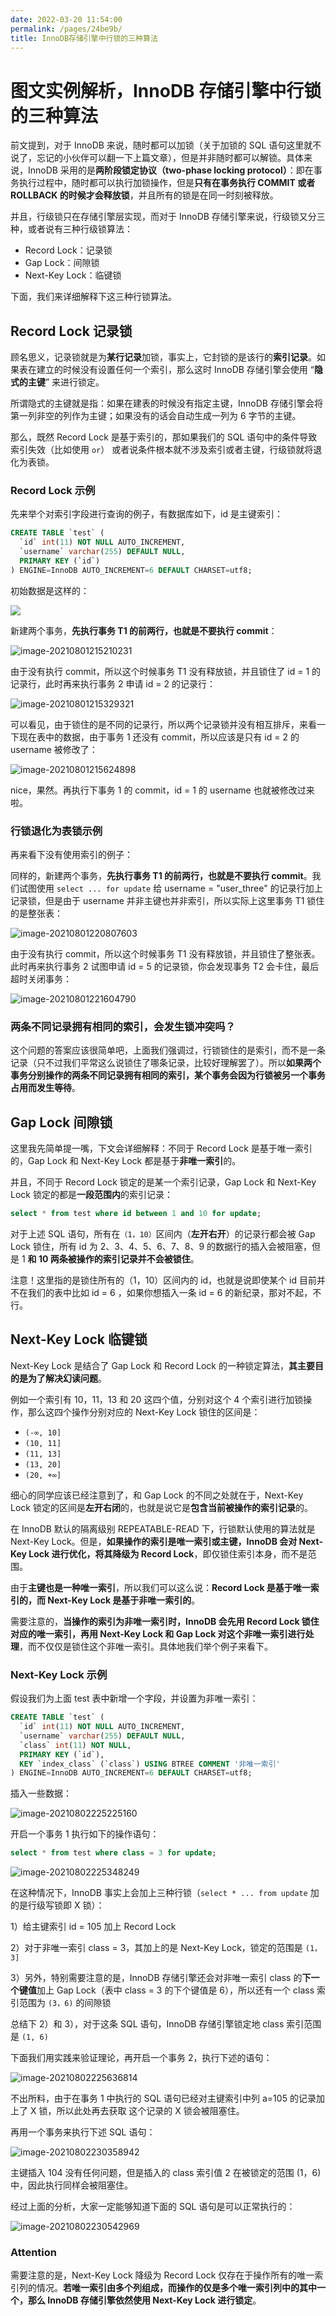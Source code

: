 ```yaml
---
date: 2022-03-20 11:54:00
permalink: /pages/24be9b/
title: InnoDB存储引擎中行锁的三种算法
---
```

# 图文实例解析，InnoDB 存储引擎中行锁的三种算法

前文提到，对于 InnoDB 来说，随时都可以加锁（关于加锁的 SQL 语句这里就不说了，忘记的小伙伴可以翻一下上篇文章），但是并非随时都可以解锁。具体来说，InnoDB 采用的是**两阶段锁定协议（two-phase locking protocol）**：即在事务执行过程中，随时都可以执行加锁操作，但是**只有在事务执行 COMMIT 或者 ROLLBACK 的时候才会释放锁**，并且所有的锁是在同一时刻被释放。

并且，行级锁只在存储引擎层实现，而对于 InnoDB 存储引擎来说，行级锁又分三种，或者说有三种行级锁算法：

- Record Lock：记录锁
- Gap Lock：间隙锁
- Next-Key Lock：临键锁

下面，我们来详细解释下这三种行锁算法。

## Record Lock 记录锁

顾名思义，记录锁就是为**某行记录**加锁，事实上，它封锁的是该行的**索引记录**。如果表在建立的时候没有设置任何一个索引，那么这时 InnoDB 存储引擎会使用 “**隐式的主键**” 来进行锁定。

所谓隐式的主键就是指：如果在建表的时候没有指定主键，InnoDB 存储引擎会将第一列非空的列作为主键；如果没有的话会自动生成一列为 6 字节的主键。

那么，既然 Record Lock 是基于索引的，那如果我们的 SQL 语句中的条件导致索引失效（比如使用 `or`） 或者说条件根本就不涉及索引或者主键，行级锁就将退化为表锁。

### Record Lock 示例

先来举个对索引字段进行查询的例子，有数据库如下，id 是主键索引：

```sql
CREATE TABLE `test` (
  `id` int(11) NOT NULL AUTO_INCREMENT,
  `username` varchar(255) DEFAULT NULL,
  PRIMARY KEY (`id`)
) ENGINE=InnoDB AUTO_INCREMENT=6 DEFAULT CHARSET=utf8;
```

初始数据是这样的：

![](https://cs-wiki.oss-cn-shanghai.aliyuncs.com/img/20210801214057.png)

新建两个事务，**先执行事务 T1 的前两行，也就是不要执行 commit**：

![image-20210801215210231](https://cs-wiki.oss-cn-shanghai.aliyuncs.com/img/20210801215210.png)

由于没有执行 commit，所以这个时候事务 T1 没有释放锁，并且锁住了 id = 1 的记录行，此时再来执行事务 2 申请 id = 2 的记录行：

![image-20210801215329321](https://cs-wiki.oss-cn-shanghai.aliyuncs.com/img/20210801215329.png)

可以看见，由于锁住的是不同的记录行，所以两个记录锁并没有相互排斥，来看一下现在表中的数据，由于事务 1 还没有 commit，所以应该是只有 id = 2 的 username 被修改了：

![image-20210801215624898](https://cs-wiki.oss-cn-shanghai.aliyuncs.com/img/20210801215624.png)

nice，果然。再执行下事务 1 的 commit，id = 1 的 username 也就被修改过来啦。

### 行锁退化为表锁示例

再来看下没有使用索引的例子：

同样的，新建两个事务，**先执行事务 T1 的前两行，也就是不要执行 commit**。我们试图使用 `select ... for update` 给 username = "user_three" 的记录行加上记录锁，但是由于 username 并非主键也并非索引，所以实际上这里事务 T1 锁住的是整张表：

![image-20210801220807603](https://cs-wiki.oss-cn-shanghai.aliyuncs.com/img/20210801220807.png)

由于没有执行 commit，所以这个时候事务 T1 没有释放锁，并且锁住了整张表。此时再来执行事务 2 试图申请 id = 5 的记录锁，你会发现事务 T2 会卡住，最后超时关闭事务：

![image-20210801221604790](https://cs-wiki.oss-cn-shanghai.aliyuncs.com/img/20210801221604.png)

### 两条不同记录拥有相同的索引，会发生锁冲突吗？

这个问题的答案应该很简单吧，上面我们强调过，行锁锁住的是索引，而不是一条记录（只不过我们平常这么说锁住了哪条记录，比较好理解罢了）。所以**如果两个事务分别操作的两条不同记录拥有相同的索引，某个事务会因为行锁被另一个事务占用而发生等待**。

## Gap Lock 间隙锁

这里我先简单提一嘴，下文会详细解释：不同于 Record Lock 是基于唯一索引的，Gap Lock 和 Next-Key Lock 都是基于**非唯一索引**的。

并且，不同于 Record Lock 锁定的是某一个索引记录，Gap Lock 和 Next-Key Lock 锁定的都是**一段范围内**的索引记录：

```sql
select * from test where id between 1 and 10 for update;
```

对于上述 SQL 语句，所有在`（1，10）`区间内（**左开右开**）的记录行都会被 Gap Lock 锁住，所有 id 为 2、3、4、5、6、7、8、9 的数据行的插入会被阻塞，但是 1 **和 10 两条被操作的索引记录并不会被锁住**。

注意！这里指的是锁住所有的（1，10）区间内的 id，也就是说即使某个 id 目前并不在我们的表中比如 id = 6 ，如果你想插入一条 id = 6 的新纪录，那对不起，不行。

## Next-Key Lock 临键锁

Next-Key Lock 是结合了 Gap Lock 和 Record Lock 的一种锁定算法，**其主要目的是为了解决幻读问题**。

例如一个索引有 10，11，13 和 20 这四个值，分别对这个 4 个索引进行加锁操作，那么这四个操作分别对应的 Next-Key Lock 锁住的区间是：

- `(-∞, 10]`
- `(10, 11]`
- `(11, 13]`
- `(13, 20]`
- `(20, +∞]`

细心的同学应该已经注意到了，和 Gap Lock 的不同之处就在于，Next-Key Lock 锁定的区间是**左开右闭**的，也就是说它是**包含当前被操作的索引记录**的。

在 InnoDB 默认的隔离级别 REPEATABLE-READ 下，行锁默认使用的算法就是 Next-Key Lock。但是，**如果操作的索引是唯一索引或主键，InnoDB 会对 Next-Key Lock 进行优化，将其降级为 Record Lock**，即仅锁住索引本身，而不是范围。

由于**主键也是一种唯一索引**，所以我们可以这么说：**Record Lock 是基于唯一索引的，而 Next-Key Lock 是基于非唯一索引的**。

需要注意的，**当操作的索引为非唯一索引时，InnoDB 会先用 Record Lock 锁住对应的唯一索引，再用 Next-Key Lock 和 Gap Lock 对这个非唯一索引进行处理**，而不仅仅是锁住这个非唯一索引。具体地我们举个例子来看下。

### Next-Key Lock 示例

假设我们为上面 test 表中新增一个字段，并设置为非唯一索引：

```sql
CREATE TABLE `test` (
  `id` int(11) NOT NULL AUTO_INCREMENT,
  `username` varchar(255) DEFAULT NULL,
  `class` int(11) NOT NULL,
  PRIMARY KEY (`id`),
  KEY `index_class` (`class`) USING BTREE COMMENT '非唯一索引'
) ENGINE=InnoDB AUTO_INCREMENT=6 DEFAULT CHARSET=utf8;
```

插入一些数据：

![image-20210802225225160](https://cs-wiki.oss-cn-shanghai.aliyuncs.com/img/20210802225225.png)

开启一个事务 1 执行如下的操作语句：

```sql
select * from test where class = 3 for update;
```

![image-20210802225348249](https://cs-wiki.oss-cn-shanghai.aliyuncs.com/img/20210802225348.png)

在这种情况下，InnoDB 事实上会加上三种行锁（`select * ... from update` 加的是行级写锁即 X 锁）：

1）给主键索引 id = 105 加上 Record Lock

2）对于非唯一索引 class = 3，其加上的是 Next-Key Lock，锁定的范围是 `(1，3]`

3）另外，特别需要注意的是，InnoDB 存储引擎还会对非唯一索引 class 的**下一个键值**加上 Gap Lock（表中  class = 3 的下个键值是 6），所以还有一个 class 索引范围为 `(3，6)` 的间隙锁

总结下 2）和 3），对于这条 SQL 语句，InnoDB 存储引擎锁定地 class 索引范围是 `(1, 6)`

下面我们用实践来验证理论，再开启一个事务 2，执行下述的语句：

![image-20210802225636814](https://cs-wiki.oss-cn-shanghai.aliyuncs.com/img/20210802225636.png)

不出所料，由于在事务 1 中执行的 SQL 语句已经对主键索引中列 a=105 的记录加上了 X 锁，所以此处再去获取 这个记录的 X 锁会被阻塞住。

再用一个事务来执行下述 SQL 语句：

![image-20210802230358942](https://cs-wiki.oss-cn-shanghai.aliyuncs.com/img/20210802230359.png)

主键插入 104 没有任何问题，但是插入的 class 索引值 2 在被锁定的范围 (1，6) 中，因此执行同样会被阻塞住。

经过上面的分析，大家一定能够知道下面的 SQL 语句是可以正常执行的：

![image-20210802230542969](https://cs-wiki.oss-cn-shanghai.aliyuncs.com/img/20210802230543.png)

### Attention

需要注意的是，Next-Key Lock 降级为 Record Lock 仅存在于操作所有的唯一索引列的情况。**若唯一索引由多个列组成，而操作的仅是多个唯一索引列中的其中一个，那么 InnoDB 存储引擎依然使用 Next-Key Lock 进行锁定**。